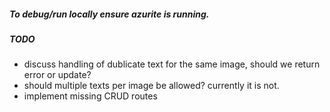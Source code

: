  <h5>To debug/run locally ensure azurite is running. </h5>

 <h5>TODO</h5>
 <ul>
  <li>discuss handling of dublicate text for the same image, should we return error or update?</li>
  <li>should multiple texts per image be allowed? currently it is not.</li>
  <li>implement missing CRUD routes</li>
  
 </ul>
